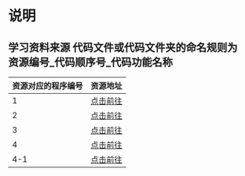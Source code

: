 #  说明
## 学习资料来源  代码文件或代码文件夹的命名规则为  <br>资源编号_代码顺序号_代码功能名称

|资源对应的程序编号|资源地址|
|:---|:---|
|1|[点击前往](https://github.com/stephentian/33-js-concepts)|
|2|[点击前往](http://www.acfun.cn/u/13308227.aspx)|
|3|[点击前往](http://www.cnblogs.com/TomXu/archive/2012/04/24/2438050.html)|
|4|[点击前往](https://www.cnblogs.com/bindong/p/6045957.html)|
|4-1|[点击前往](https://segmentfault.com/a/1190000011779959)|

